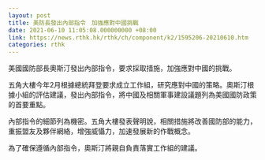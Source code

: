 ```yaml
---
layout: post
title: 美防長發出內部指令　加強應對中國挑戰
date: 2021-06-10 11:05:08.000000000 +08:00
link: https://news.rthk.hk/rthk/ch/component/k2/1595206-20210610.htm
categories: rthk
---
```


美國國防部長奧斯汀發出內部指令，要求採取措施，加強應對中國的挑戰。

五角大樓今年2月根據總統拜登要求成立工作組，研究應對中國的策略。奧斯汀根據小組的評估建議，發出內部指令，將中國及相關軍事建設議題列為美國國防政策的首要重點。

內部指令的細節列為機密。五角大樓發表聲明說，相關措施將改善國防部的能力，重振盟友及夥伴網絡，增強威懾力，加速發展新的作戰概念。

為了確保遵循內部指令，奧斯汀將親自負責落實工作組的建議。
